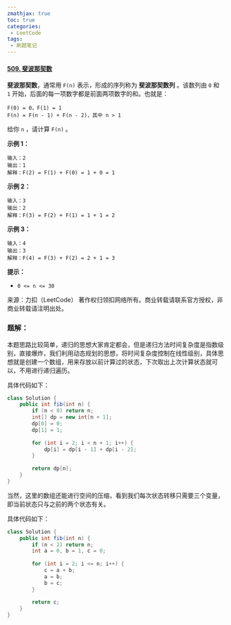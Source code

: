 ```yaml
---
zmathjax: true
toc: true
categories:
 - LeetCode
tags:
 - 刷题笔记
---
```


#### [509. 斐波那契数](https://leetcode-cn.com/problems/fibonacci-number/)

**斐波那契数**，通常用 `F(n)` 表示，形成的序列称为 **斐波那契数列** 。该数列由 `0` 和 `1` 开始，后面的每一项数字都是前面两项数字的和。也就是：

```
F(0) = 0，F(1) = 1
F(n) = F(n - 1) + F(n - 2)，其中 n > 1
```

给你 `n` ，请计算 `F(n)` 。

<!--more-->

 **示例 1：**

```
输入：2
输出：1
解释：F(2) = F(1) + F(0) = 1 + 0 = 1
```

**示例 2：**

```
输入：3
输出：2
解释：F(3) = F(2) + F(1) = 1 + 1 = 2
```

**示例 3：**

```
输入：4
输出：3
解释：F(4) = F(3) + F(2) = 2 + 1 = 3
```

**提示：**

-   `0 <= n <= 30`

来源：力扣（LeetCode）
著作权归领扣网络所有。商业转载请联系官方授权，非商业转载请注明出处。

### 题解：

本题思路比较简单，递归的思想大家肯定都会，但是递归方法时间复杂度是指数级别，直接爆炸，我们利用动态规划的思想，将时间复杂度控制在线性级别，具体思想就是创建一个数组，用来存放以前计算过的状态，下次取出上次计算状态就可以，不用进行递归遍历。

具体代码如下：

```java
class Solution {
    public int fib(int n) {
        if (n < 0) return n;
        int[] dp = new int[n + 1];
        dp[0] = 0;
        dp[1] = 1;
        
        for (int i = 2; i < n + 1; i++) {
            dp[i] = dp[i - 1] + dp[i - 2];
        }
        
        return dp[n];
    }
}
```

当然，这里的数组还能进行空间的压缩，看到我们每次状态转移只需要三个变量，即当前状态只与之前的两个状态有关。

具体代码如下：

```java
class Solution {
    public int fib(int n) {
        if (n < 2) return n;
        int a = 0, b = 1, c = 0;
        
        for (int i = 2; i <= n; i++) {
            c = a + b;
            a = b;
            b = c;
        }
        
        return c;
    }
}
```


